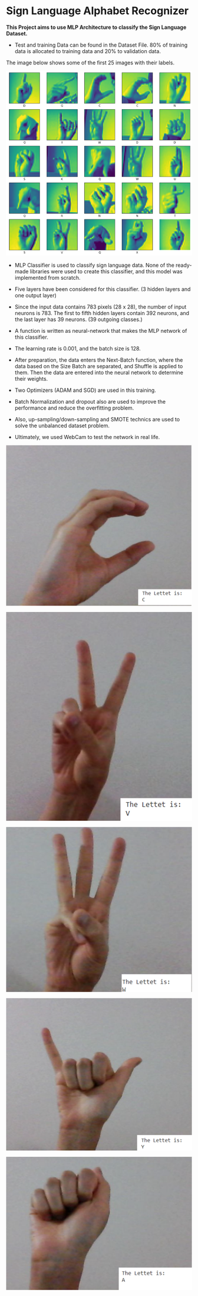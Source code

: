 # Sign Language Alphabet Recognizer

**This Project aims to use MLP Architecture to classify the Sign Language Dataset.**

* Test and training Data can be found in the Dataset File. 80% of training data is allocated to training data and 20% to validation data.

The image below shows some of the first 25 images with their labels.

![](https://github.com/Fateme-Azizabadi/Sign-Language-Alphabet-Recognizer/blob/main/Images/Dataset.png)

* MLP Classifier is used to classify sign language data. None of the ready-made libraries were used to create this classifier, and this model was implemented from scratch.

* Five layers have been considered for this classifier. (3 hidden layers and one output layer)

* Since the input data contains 783 pixels (28 x 28), the number of input neurons is 783. The first to fifth hidden layers contain 392 neurons, and the last layer has 39 neurons. (39 outgoing classes.)

* A function is written as neural-network that makes the MLP network of this classifier.

* The learning rate is 0.001, and the batch size is 128.

* After preparation, the data enters the Next-Batch function, where the data based on the Size Batch are separated, and Shuffle is applied to them. Then the data are entered into the neural network to determine their weights.

* Two Optimizers (ADAM and SGD) are used in this training.

* Batch Normalization and dropout also are used to improve the performance and reduce the overfitting problem. 

* Also, up-sampling/down-sampling and SMOTE technics are used to solve the unbalanced dataset problem. 

* Ultimately, we used WebCam to test the network in real life. 

![](https://github.com/Fateme-Azizabadi/Sign-Language-Alphabet-Recognizer/blob/main/Images/Example1.png)

![](https://github.com/Fateme-Azizabadi/Sign-Language-Alphabet-Recognizer/blob/main/Images/Example2.png)

![](https://github.com/Fateme-Azizabadi/Sign-Language-Alphabet-Recognizer/blob/main/Images/Example3.png)

![](https://github.com/Fateme-Azizabadi/Sign-Language-Alphabet-Recognizer/blob/main/Images/Example4.png)

![](https://github.com/Fateme-Azizabadi/Sign-Language-Alphabet-Recognizer/blob/main/Images/Example5.png)


